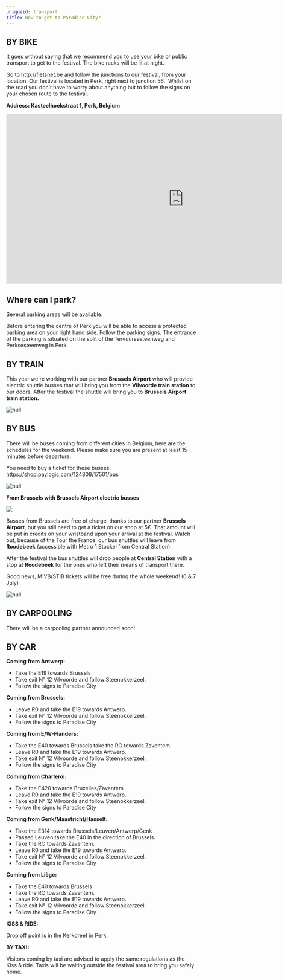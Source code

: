 ```yaml
---
uniqueid: transport
title: How to get to Paradise City?
---
```

## BY BIKE

It goes without saying that we recommend you to use your bike or public transport to get to the festival. The bike racks will be lit at night.

Go to <http://fietsnet.be> and follow the junctions to our festival, from your location. Our festival is located in Perk, right next to junction 56.  Whilst on the road you don’t have to worry about anything but to follow the signs on your chosen route to the festival.

**Address: Kasteelhoekstraat 1, Perk, Belgium**

<iframe src="https://www.google.com/maps/embed?pb=!1m18!1m12!1m3!1d2514.6069916669944!2d4.499689916090928!3d50.93098667954452!2m3!1f0!2f0!3f0!3m2!1i1024!2i768!4f13.1!3m3!1m2!1s0x47c3e75c201d7d11%3A0x268c1b87c5a0bc5d!2sParadise+City+Festival!5e0!3m2!1sen!2sbe!4v1554824539873!5m2!1sen!2sbe" width="940" height="450" frameborder="0" style="border:0" allowfullscreen></iframe>

## Where can I park?

Several parking areas will be available.

Before entering the centre of Perk you will be able to access a protected parking area on your right hand side. Follow the parking signs. The entrance of the parking is situated on the split of the Tervuursesteenweg and Perksesteenweg in Perk. 

## BY TRAIN

This year we're working with our partner **Brussels Airport** who will provide electric shuttle busses that will bring you from the **Vilvoorde train station** to our doors. After the festival the shuttle will bring you to **Brussels Airport train station.**

![null](/images/uploads/tableau-–-2434.png)

## BY BUS

There will be buses coming from different cities in Belgium, here are the schedules for the weekend. Please make sure you are present at least 15 minutes before departure. 

You need to buy a ticket for these busses: <https://shop.paylogic.com/124808/17501/bus>

![null](/images/uploads/tableau.png)

**From Brussels with Brussels Airport electric busses**

![](/images/uploads/buswebsite.jpg)

Busses from Brussels are free of charge, thanks to our partner **Brussels Airport**, but you still need to get a ticket on our shop at 5€. That amount will be put in credits on your wristband upon your arrival at the festival. Watch out, because of the Tour the France,  our bus shuttles will leave from **Roodebeek** (accessible with Metro 1 Stockel from Central Station). 

After the festival the bus shuttles will drop people at **Central Station** with a stop at **Roodebeek** for the ones who left their means of transport there.

Good news, MIVB/STIB tickets will be free during the whole weekend! (6 & 7 July)

![null](/images/uploads/tableau-–-3-2-.png)

## BY CARPOOLING

There will be a carpooling partner announced soon!

## BY CAR

**Coming from Antwerp:**

* Take the E19 towards Brussels
* Take exit N° 12 Vilvoorde and follow Steenokkerzeel.
* Follow the signs to Paradise City

**Coming from Brussels:**

* Leave R0 and take the E19 towards Antwerp.
* Take exit N° 12 Vilvoorde and follow Steenokkerzeel.
* Follow the signs to Paradise City

**Coming from E/W-Flanders:**

* Take the E40 towards Brussels take the RO towards Zaventem.
* Leave R0 and take the E19 towards Antwerp.
* Take exit N° 12 Vilvoorde and follow Steenokkerzeel.
* Follow the signs to Paradise City

**Coming from Charleroi:**

* Take the E420 towards Bruxelles/Zaventem
* Leave R0 and take the E19 towards Antwerp.
* Take exit N° 12 Vilvoorde and follow Steenokkerzeel.
* Follow the signs to Paradise City

**Coming from Genk/Maastricht/Hasselt:**

* Take the E314 towards Brussels/Leuven/Antwerp/Genk
* Passed Leuven take the E40 in the direction of Brussels.
* Take the RO towards Zaventem.
* Leave R0 and take the E19 towards Antwerp.
* Take exit N° 12 Vilvoorde and follow Steenokkerzeel.
* Follow the signs to Paradise City

**Coming from Liège:**

* Take the E40 towards Brussels
* Take the RO towards Zaventem.
* Leave R0 and take the E19 towards Antwerp.
* Take exit N° 12 Vilvoorde and follow Steenokkerzeel.
* Follow the signs to Paradise City

**KISS & RIDE:**

Drop off point is in the Kerkdreef in Perk.

**BY TAXI:**

Visitors coming by taxi are advised to apply the same regulations as the Kiss & ride. Taxis will be waiting outside the festival area to bring you safely home.
